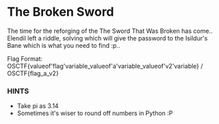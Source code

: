 # The Broken Sword

The time for the reforging of the The Sword That Was Broken has come..
Elendil left a riddle, solving which will give the password to the Isildur's Bane which is what you need to find :p..

Flag Format: OSCTF{valueof'flag'variable_valueof'a'variable_valueof'v2'variable} / OSCTF{flag_a_v2}

### HINTS
- Take pi as 3.14
- Sometimes it's wiser to round off numbers in Python :P
